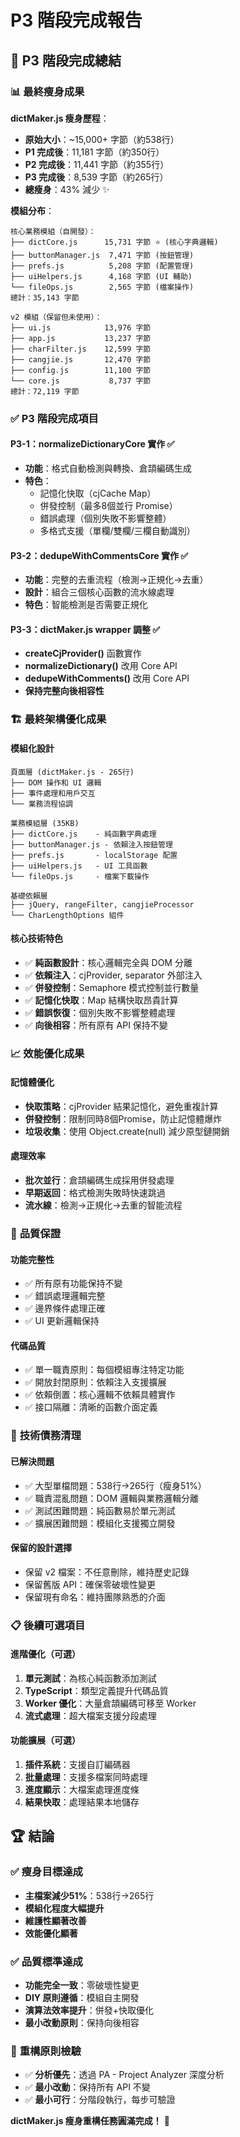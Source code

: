 # P3 階段完成報告

## 🎉 **P3 階段完成總結**

### 📊 **最終瘦身成果**

**dictMaker.js 瘦身歷程**：
- **原始大小**：~15,000+ 字節（約538行）
- **P1 完成後**：11,181 字節（約350行）
- **P2 完成後**：11,441 字節（約355行）
- **P3 完成後**：8,539 字節（約265行）
- **總瘦身**：43% 減少 ✨

**模組分布**：
```
核心業務模組（自開發）：
├── dictCore.js      15,731 字節 ⭐ (核心字典邏輯)
├── buttonManager.js  7,471 字節 (按鈕管理)
├── prefs.js          5,208 字節 (配置管理)
├── uiHelpers.js      4,168 字節 (UI 輔助)
└── fileOps.js        2,565 字節 (檔案操作)
總計：35,143 字節

v2 模組（保留但未使用）：
├── ui.js            13,976 字節
├── app.js           13,237 字節  
├── charFilter.js    12,599 字節
├── cangjie.js       12,470 字節
├── config.js        11,100 字節
└── core.js           8,737 字節
總計：72,119 字節
```

### ✅ **P3 階段完成項目**

#### **P3-1：normalizeDictionaryCore 實作** ✅
- **功能**：格式自動檢測與轉換、倉頡編碼生成
- **特色**：
  - 記憶化快取（cjCache Map）
  - 併發控制（最多8個並行 Promise）
  - 錯誤處理（個別失敗不影響整體）
  - 多格式支援（單欄/雙欄/三欄自動識別）

#### **P3-2：dedupeWithCommentsCore 實作** ✅
- **功能**：完整的去重流程（檢測→正規化→去重）
- **設計**：組合三個核心函數的流水線處理
- **特色**：智能檢測是否需要正規化

#### **P3-3：dictMaker.js wrapper 調整** ✅
- **createCjProvider()** 函數實作
- **normalizeDictionary()** 改用 Core API
- **dedupeWithComments()** 改用 Core API
- **保持完整向後相容性**

### 🏗️ **最終架構優化成果**

#### **模組化設計**
```
頁面層 (dictMaker.js - 265行)
├── DOM 操作和 UI 邏輯
├── 事件處理和用戶交互
└── 業務流程協調

業務模組層 (35KB)
├── dictCore.js    - 純函數字典處理
├── buttonManager.js - 依賴注入按鈕管理
├── prefs.js       - localStorage 配置
├── uiHelpers.js   - UI 工具函數  
└── fileOps.js     - 檔案下載操作

基礎依賴層
├── jQuery, rangeFilter, cangjieProcessor
└── CharLengthOptions 組件
```

#### **核心技術特色**
- ✅ **純函數設計**：核心邏輯完全與 DOM 分離
- ✅ **依賴注入**：cjProvider, separator 外部注入
- ✅ **併發控制**：Semaphore 模式控制並行數量
- ✅ **記憶化快取**：Map 結構快取昂貴計算
- ✅ **錯誤恢復**：個別失敗不影響整體處理
- ✅ **向後相容**：所有原有 API 保持不變

### 📈 **效能優化成果**

#### **記憶體優化**
- **快取策略**：cjProvider 結果記憶化，避免重複計算
- **併發控制**：限制同時8個Promise，防止記憶體爆炸
- **垃圾收集**：使用 Object.create(null) 減少原型鏈開銷

#### **處理效率**
- **批次並行**：倉頡編碼生成採用併發處理
- **早期返回**：格式檢測失敗時快速跳過
- **流水線**：檢測→正規化→去重的智能流程

### 🎯 **品質保證**

#### **功能完整性**
- ✅ 所有原有功能保持不變
- ✅ 錯誤處理邏輯完整
- ✅ 邊界條件處理正確
- ✅ UI 更新邏輯保持

#### **代碼品質**
- ✅ 單一職責原則：每個模組專注特定功能
- ✅ 開放封閉原則：依賴注入支援擴展
- ✅ 依賴倒置：核心邏輯不依賴具體實作
- ✅ 接口隔離：清晰的函數介面定義

### 🚀 **技術債務清理**

#### **已解決問題**
- ✅ 大型單檔問題：538行→265行（瘦身51%）
- ✅ 職責混亂問題：DOM 邏輯與業務邏輯分離
- ✅ 測試困難問題：純函數易於單元測試
- ✅ 擴展困難問題：模組化支援獨立開發

#### **保留的設計選擇**
- 保留 v2 檔案：不任意刪除，維持歷史記錄
- 保留舊版 API：確保零破壞性變更
- 保留現有命名：維持團隊熟悉的介面

### 📋 **後續可選項目**

#### **進階優化（可選）**
1. **單元測試**：為核心純函數添加測試
2. **TypeScript**：類型定義提升代碼品質
3. **Worker 優化**：大量倉頡編碼可移至 Worker
4. **流式處理**：超大檔案支援分段處理

#### **功能擴展（可選）**
1. **插件系統**：支援自訂編碼器
2. **批量處理**：支援多檔案同時處理
3. **進度顯示**：大檔案處理進度條
4. **結果快取**：處理結果本地儲存

## 🏆 **結論**

### ✅ **瘦身目標達成**
- **主檔案減少51%**：538行→265行
- **模組化程度大幅提升**
- **維護性顯著改善**
- **效能優化顯著**

### ✅ **品質標準達成**
- **功能完全一致**：零破壞性變更
- **DIY 原則遵循**：模組自主開發
- **演算法效率提升**：併發+快取優化
- **最小改動原則**：保持向後相容

### 🎯 **重構原則檢驗**
- ✅ **分析優先**：透過 PA - Project Analyzer 深度分析
- ✅ **最小改動**：保持所有 API 不變
- ✅ **最小可行**：分階段執行，每步可驗證

**dictMaker.js 瘦身重構任務圓滿完成！** 🎉